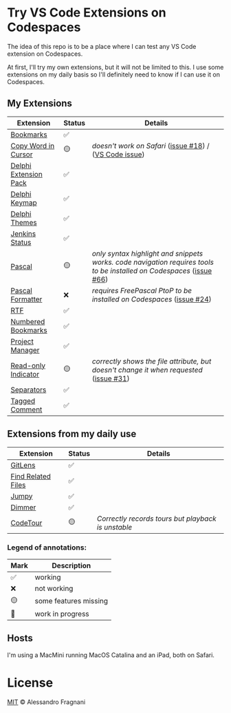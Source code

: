 # Try VS Code Extensions on Codespaces

The idea of this repo is to be a place where I can test any VS Code extension on Codespaces.

At first, I'll try my own extensions, but it will not be limited to this. I use some extensions on my daily basis so I'll definitely need to know if I can use it on Codespaces.

## My Extensions

Extension | Status | Details
--------- | ------ | -------
[Bookmarks](https://marketplace.visualstudio.com/items?itemName=alefragnani.Bookmarks) | ✅
[Copy Word in Cursor](https://marketplace.visualstudio.com/items?itemName=alefragnani.copy-word) | 🟡 | _doesn't work on Safari_ ([issue #18](https://github.com/alefragnani/vscode-copy-word/issues/18)) / ([VS Code issue](https://github.com/microsoft/vscode/issues/106997))
[Delphi Extension Pack](https://marketplace.visualstudio.com/items?itemName=alefragnani.delphi-pack) | ✅
[Delphi Keymap](https://marketplace.visualstudio.com/items?itemName=alefragnani.delphi-keybindings) | ✅
[Delphi Themes](https://marketplace.visualstudio.com/items?itemName=alefragnani.delphi-themes) | ✅
[Jenkins Status](https://marketplace.visualstudio.com/items?itemName=alefragnani.jenkins-status) | ✅
[Pascal](https://marketplace.visualstudio.com/items?itemName=alefragnani.pascal) | 🟡 | _only syntax highlight and snippets works. code navigation requires tools to be installed on Codespaces_ ([issue #66](https://github.com/alefragnani/vscode-language-pascal/issues/66))
[Pascal Formatter](https://marketplace.visualstudio.com/items?itemName=alefragnani.pascal-formatter) | ❌ | _requires  FreePascal PtoP to be installed on Codespaces_ ([issue #24](https://github.com/alefragnani/vscode-pascal-formatter/issues/24))
[RTF](https://marketplace.visualstudio.com/items?itemName=alefragnani.rtf) | ✅
[Numbered Bookmarks](https://marketplace.visualstudio.com/items?itemName=alefragnani.numbered-bookmarks) | ✅
[Project Manager](https://marketplace.visualstudio.com/items?itemName=alefragnani.project-manager) | ✅
[Read-only Indicator](https://marketplace.visualstudio.com/items?itemName=alefragnani.read-only-indicator) | 🟡 | _correctly shows the file attribute, but doesn't change it when requested_ ([issue #31](https://github.com/alefragnani/vscode-read-only-indicator/issues/31))
[Separators](https://marketplace.visualstudio.com/items?itemName=alefragnani.separators) | ✅
[Tagged Comment](https://marketplace.visualstudio.com/items?itemName=alefragnani.tagged-comment) | ✅

## Extensions from my daily use

Extension | Status | Details
--------- | ------ | -------
[GitLens](https://marketplace.visualstudio.com/items?itemName=eamodio.gitlens) | ✅
[Find Related Files](https://marketplace.visualstudio.com/items?itemName=eamodio.find-related) | ✅
[Jumpy](https://marketplace.visualstudio.com/items?itemName=wmaurer.vscode-jumpy) | ✅
[Dimmer](https://marketplace.visualstudio.com/items?itemName=hoovercj.vscode-dimmer) | ✅
[CodeTour](https://marketplace.visualstudio.com/items?itemName=vsls-contrib.codetour) | 🟡 | _Correctly records tours but playback is unstable_

### Legend of annotations:

Mark | Description
---- | -----------
✅ | working
❌ | not working
🟡 | some features missing
🏃 | work in progress

## Hosts

I'm using a MacMini running MacOS Catalina and an iPad, both on Safari.

# License

[MIT](LICENSE.md) &copy; Alessandro Fragnani